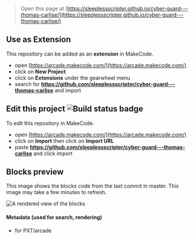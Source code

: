  


> Open this page at [https://sleeplessscripter.github.io/cyber-guard---thomas-carlise/](https://sleeplessscripter.github.io/cyber-guard---thomas-carlise/)

## Use as Extension

This repository can be added as an **extension** in MakeCode.

* open [https://arcade.makecode.com/](https://arcade.makecode.com/)
* click on **New Project**
* click on **Extensions** under the gearwheel menu
* search for **https://github.com/sleeplessscripter/cyber-guard---thomas-carlise** and import

## Edit this project ![Build status badge](https://github.com/sleeplessscripter/cyber-guard---thomas-carlise/workflows/MakeCode/badge.svg)

To edit this repository in MakeCode.

* open [https://arcade.makecode.com/](https://arcade.makecode.com/)
* click on **Import** then click on **Import URL**
* paste **https://github.com/sleeplessscripter/cyber-guard---thomas-carlise** and click import

## Blocks preview

This image shows the blocks code from the last commit in master.
This image may take a few minutes to refresh.

![A rendered view of the blocks](https://github.com/sleeplessscripter/cyber-guard---thomas-carlise/raw/master/.github/makecode/blocks.png)

#### Metadata (used for search, rendering)

* for PXT/arcade
<script src="https://makecode.com/gh-pages-embed.js"></script><script>makeCodeRender("{{ site.makecode.home_url }}", "{{ site.github.owner_name }}/{{ site.github.repository_name }}");</script>
